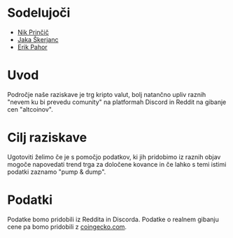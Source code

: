 # Sodelujoči

-   [Nik Prinčič](https://github.com/nikp00)
-   [Jaka Škerjanc](https://github.com/jky-btw)
-   [Erik Pahor](https://github.com/MuteMuty)

# Uvod

Področje naše raziskave je trg kripto valut, bolj natančno upliv raznih "nevem ku bi prevedu comunity" na platformah Discord in Reddit na gibanje cen "altcoinov".

# Cilj raziskave

Ugotoviti želimo če je s pomočjo podatkov, ki jih pridobimo iz raznih objav mogoče napovedati trend trga za določene kovance in če lahko s temi istimi podatki zaznamo "pump & dump".

# Podatki

Podatke bomo pridobili iz Reddita in Discorda. Podatke o realnem gibanju cene pa bomo pridobili z [coingecko.com](https://www.coingecko.com/en/api).
